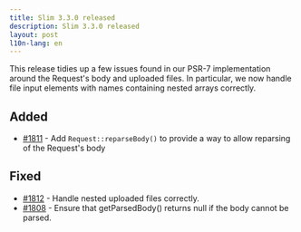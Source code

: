```yaml
---
title: Slim 3.3.0 released
description: Slim 3.3.0 released
layout: post
l10n-lang: en
---
```


This release tidies up a few issues found in our PSR-7 implementation around the Request's body and uploaded files. In particular, we now handle file input elements with names containing nested arrays correctly.


## Added

* [#1811](https://github.com/slimphp/Slim/pull/1811) - Add `Request::reparseBody()` to provide a way to allow reparsing of the Request's body


## Fixed

* [#1812](https://github.com/slimphp/Slim/pull/1812) - Handle nested uploaded files correctly.
* [#1808](https://github.com/slimphp/Slim/pull/1808) - Ensure that getParsedBody() returns null if the body cannot be parsed.


